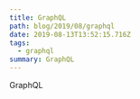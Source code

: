```yaml
---
title: GraphQL
path: blog/2019/08/graphql
date: 2019-08-13T13:52:15.716Z
tags:
  - graphql
summary: GraphQL
---
```

GraphQL
